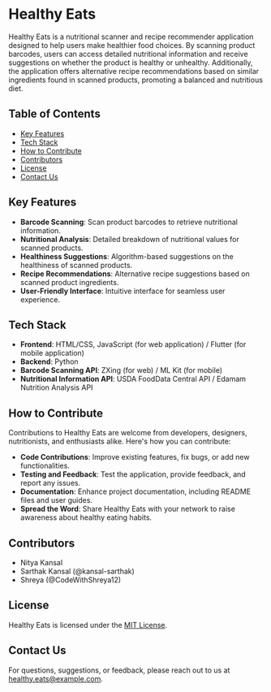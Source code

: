 # Healthy Eats

Healthy Eats is a nutritional scanner and recipe recommender application designed to help users make healthier food choices. By scanning product barcodes, users can access detailed nutritional information and receive suggestions on whether the product is healthy or unhealthy. Additionally, the application offers alternative recipe recommendations based on similar ingredients found in scanned products, promoting a balanced and nutritious diet.

## Table of Contents

- [Key Features](#key-features)
- [Tech Stack](#tech-stack)
- [How to Contribute](#how-to-contribute)
- [Contributors](#contributors)
- [License](#license)
- [Contact Us](#contact-us)

## Key Features

- **Barcode Scanning**: Scan product barcodes to retrieve nutritional information.
- **Nutritional Analysis**: Detailed breakdown of nutritional values for scanned products.
- **Healthiness Suggestions**: Algorithm-based suggestions on the healthiness of scanned products.
- **Recipe Recommendations**: Alternative recipe suggestions based on scanned product ingredients.
- **User-Friendly Interface**: Intuitive interface for seamless user experience.

## Tech Stack

- **Frontend**: HTML/CSS, JavaScript (for web application) / Flutter (for mobile application)
- **Backend**: Python
- **Barcode Scanning API**: ZXing (for web) / ML Kit (for mobile)
- **Nutritional Information API**: USDA FoodData Central API / Edamam Nutrition Analysis API

## How to Contribute

Contributions to Healthy Eats are welcome from developers, designers, nutritionists, and enthusiasts alike. Here's how you can contribute:

- **Code Contributions**: Improve existing features, fix bugs, or add new functionalities.
- **Testing and Feedback**: Test the application, provide feedback, and report any issues.
- **Documentation**: Enhance project documentation, including README files and user guides.
- **Spread the Word**: Share Healthy Eats with your network to raise awareness about healthy eating habits.

## Contributors

- Nitya Kansal
- Sarthak Kansal (@kansal-sarthak)
- Shreya (@CodeWithShreya12)

## License

Healthy Eats is licensed under the [MIT License](LICENSE).

## Contact Us

For questions, suggestions, or feedback, please reach out to us at [healthy.eats@example.com](mailto:healthy.eats@example.com).
